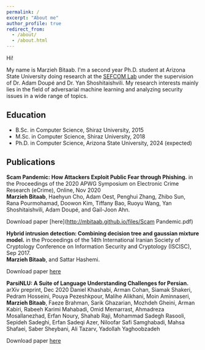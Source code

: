 ```yaml
---
permalink: /
excerpt: "About me"
author_profile: true
redirect_from: 
  - /about/
  - /about.html
---
```


Hi!   
   
My name is Marzieh Bitaab. I'm a second year Ph.D. student at Arizona State University doing research at the [SEFCOM Lab](https://sefcom.asu.edu/) under the supervision of Dr. Adam Doupé and Dr. Yan Shoshitaishvili. My research interests mainly lies in the field of adversarial machine learning and analyzing security issues in a wide range of topics.


## Education
* B.Sc. in Computer Science, Shiraz University, 2015
* M.Sc. in Computer Science, Shiraz University, 2018
* Ph.D. in Computer Science, Arizona State University, 2024 (expected)


## Publications

**Scam Pandemic: How Attackers Exploit Public Fear through Phishing.**
in the Proceedings of the 2020 APWG Symposium on Electronic Crime Research (eCrime), Online, Nov 2020   
**Marzieh Bitaab**, Haehyun Cho, Adam Oest, Penghui Zhang, Zhibo Sun, Rana Pourmohamad, Doowon Kim, Tiffany Bao, Ruoyu Wang, Yan Shoshitaishvili, Adam Doupé, and Gail-Joon Ahn.

Download paper [here](http://mbitaab.github.io/files/Scam Pandemic.pdf)

**Hybrid intrusion detection: Combining decision tree and gaussian mixture model.**
in the Proceedings of the 14th International Iranian Society of Cryptology Conference on Information Security and Cryptology (ISCISC), Sep 2017.   
**Marzieh Bitaab**, and Sattar Hashemi.

Download paper [here](http://mbitaab.github.io/files/intrusiondetection.pdf)


**ParsiNLU: A Suite of Language Understanding Challenges for Persian.** arXiv preprint, Dec 2020
Daniel Khashabi, Arman Cohan, Siamak Shakeri, Pedram Hosseini, Pouya Pezeshkpour, Malihe Alikhani, Moin Aminnaseri, **Marzieh Bitaab**, Faeze Brahman, Sarik Ghazarian, Mozhdeh Gheini, Arman Kabiri, Rabeeh Karimi Mahabadi, Omid Memarrast, Ahmadreza Mosallanezhad, Erfan Noury, Shahab Raji, Mohammad Sadegh Rasooli, Sepideh Sadeghi, Erfan Sadeqi Azer, Niloofar Safi Samghabadi, Mahsa Shafaei, Saber Sheybani, Ali Tazarv, Yadollah Yaghoobzadeh

Download paper [here](https://arxiv.org/pdf/2012.06154.pdf)

